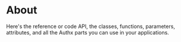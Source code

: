 # About

Here's the reference or code API, the classes, functions, parameters, attributes, and
all the Authx parts you can use in your applications.

